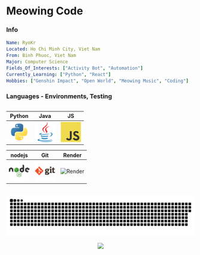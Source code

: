 # Meowing Code

### Info
```yaml
Name: RyoKr
Located: Ho Chi Minh City, Viet Nam
From: Binh Phuoc, Viet Nam
Major: Computer Science
Fields_Of_Interests: ["Activity Bot", "Automation"]
Currently_Learning: ["Python", "React"]
Hobbies: ["Genshin Impact", "Open World", "Meowing Music", "Coding"]
```

### Languages - Environments, Testing

<div style="display: inline-block; margin-right: 20px;">
  
| Python | Java | JS |
|----------|----------|----------|
| <img src="https://github.com/devicons/devicon/blob/master/icons/python/python-original.svg" title="Python" alt="Python" width="55" height="55"/> | <img src="https://github.com/devicons/devicon/blob/master/icons/java/java-original.svg" title="Java" alt="Java" width="55" height="55"/> | <img src="https://github.com/devicons/devicon/blob/master/icons/javascript/javascript-original.svg" title="JavaScript" alt="JavaScript" width="55" height="55"/> |

| nodejs | Git | Render |
|----------|----------|----------|
|<img src="https://github.com/devicons/devicon/blob/master/icons/nodejs/nodejs-original-wordmark.svg" title="nodejs" alt="NodeJS" width="55" height="55"/>|<img src="https://github.com/devicons/devicon/blob/master/icons/git/git-original-wordmark.svg" title="Git" alt="Git" width="55" height="55"/>|<img src="https://avatars.githubusercontent.com/u/29265002?s=200&v=4" title="Render" alt="Render" width="55" height="55"/>|

</div>


<p align="center">
 <img width="1000" src="assets/github-snake.svg" alt="snake"/>
</p>

<p align="center">
  <img src="https://capsule-render.vercel.app/api?type=waving&color=gradient&height=60&section=footer"/>
</p>
